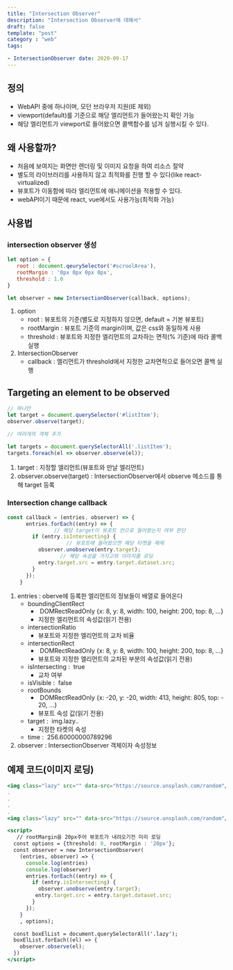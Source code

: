```yaml
---
title: "Intersection Observer"  
description: "Intersection Observer에 대해서"
draft: false
template: "post"
category : "web"
tags:

- IntersectionObserver date: 2020-09-17
---
```

## 정의
 
 - WebAPI 중에 하나이며, 모던 브라우저 지원(IE 제외)
 - viewport(default)를 기준으로 해당 엘리먼트가 들어왔는지 확인 가능
 - 해당 엘리먼트가 viewport로 들어왔으면 콜백함수를 넘겨 실행시킬 수 있다.
 
 ## 왜 사용할까?
 
 - 처음에 보여지는 화면만 렌더링 및 이미지 요청을 하여 리소스 절약
 - 별도의 라이브러리를 사용하지 않고 최적화를 진행 할 수 있다(like react-virtualized)
 - 뷰포트가 이동함에 따라 엘리먼트에 애니메이션을 적용할 수 있다.
 - webAPI이기 때문에 react, vue에서도 사용가능(최적화 가능)
 
 ## 사용법
 
 ### intersection observer 생성
 
 ```jsx
 let option = {
 	root : document.qeurySelector('#scroolArea'),
 	rootMargin : '0px 0px 0px 0px',
 	threshold : 1.0
 }
 
 let observer = new IntersectionObserver(callback, options);
 ```
 
 1. option
     - root : 뷰포트의 기준(별도로 지정하지 않으면, default = 기본 뷰포트)
     - rootMargin : 뷰포트 기준의 margin이며, 값은 css와 동일하게 사용
     - threshold : 뷰포트와 지정한 엘리먼트의 교차하는 면적(% 기준)에 따라 콜백 실행
 2. IntersectionObserver
     - callback : 엘리먼트가 threshold에서 지정한 교차면적으로 들어오면 콜백 실행
 
 ## Targeting an element to be observed
 
 ```jsx
 // 하나만 
 let target = document.querySelector('#listItem');
 observer.observe(target);
 
 // 여러개의 객체 추가
 
 let targets = document.querySelectorAll('.listItem');
 targets.foreach(el => observer.observe(el));
 ```
 
 1. target : 지정할 엘리먼트(뷰포트와 만날 엘리먼트)
 2. observer.observe(target) : IntersectionObserver에서 observe 메소드를 통해 target 등록
 
 ### Intersection change callback
 
 ```jsx
 const callback = (entries, observer) => {
       entries.forEach((entry) => {
 				// 해당 target이 뷰포트 안으로 들어왔는지 여부 판단
         if (entry.isIntersecting) {
 					// 뷰포트에 들어왔으면 해당 타켓을 해제
           observer.unobserve(entry.target);
 				  // 해당 속성을 가지고와 이미지를 로딩
           entry.target.src = entry.target.dataset.src;
         }
       });
     }
 ```
 
 1. entries :  oberve에 등록한 엘리먼트의 정보들이 배열로 들어온다
     - boundingClientRect
         -  DOMRectReadOnly {x: 8, y: 8, width: 100, height: 200, top: 8, …}
         - 지정한 엘리먼트의 속성값(읽기 전용)
     - intersectionRatio
         - 뷰포트와 지정한 엘리먼트의 교차 비율
     - intersectionRect
         -  DOMRectReadOnly {x: 8, y: 8, width: 100, height: 200, top: 8, …}
         - 뷰포트와 지정한 엘리먼트의 교차된 부분의 속성값(읽기 전용)
     - isIntersecting :  true
         - 교차 여부
     - isVisible :  false
     - rootBounds
         -  DOMRectReadOnly {x: -20, y: -20, width: 413, height: 805, top: -20, …}
         - 뷰포트 속성 값(읽기 전용)
     - target :  img.lazy.. 
         - 지정한 타켓의 속성
     - time :  256.60000000789296
 2. observer : IntersectionObserver 객체이자 속성정보
 
 ## 예제 코드(이미지 로딩)
 
 ```jsx
 <img class="lazy" src="" data-src="https://source.unsplash.com/random"/>
 .
 .
 .
 .
 <img class="lazy" src="" data-src="https://source.unsplash.com/random"/>
 
 <script>
 	// rootMargin을 20px주어 뷰포트가 내려오기전 미리 로딩
   const options = {threshold: 0, rootMargin : '20px'};
   const observer = new IntersectionObserver(
     (entries, observer) => {
       console.log(entries)
       console.log(observer)
       entries.forEach((entry) => {
         if (entry.isIntersecting) {
           observer.unobserve(entry.target);
          entry.target.src = entry.target.dataset.src;
         }
       });
     }
     , options);
 
   const boxElList = document.querySelectorAll('.lazy');
   boxElList.forEach((el) => {
     observer.observe(el);
   })
 </script>
 ```
